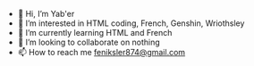 - 👋 Hi, I’m Yab'er
- 👀 I’m interested in HTML coding, French, Genshin, Wriothsley
- 🌱 I’m currently learning HTML and French
- 💞️ I’m looking to collaborate on nothing
- 📫 How to reach me feniksler874@gmail.com

<!---
Papillon-3/Papillon-3 is a ✨ special ✨ repository because its `README.md` (this file) appears on your GitHub profile.
You can click the Preview link to take a look at your changes.
--->

